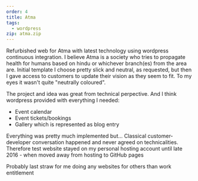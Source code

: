```yaml
---
order: 4
title: Atma
tags:
  - wordpress
zip: atma.zip
---
```


Refurbished web for Atma with latest technology using wordpress continuous integration.
I believe Atma is a society who tries to propagate health for humans based on hindu or whichever branch(es) from the area are.
Initial template I choose pretty slick and neutral, as requested, but then I gave access to customers to update their vision as they seem to fit.
To my eyes it wasn't quite "neutrally coloured".

The project and idea was great from technical perpective. And I think wordpress provided with everything I needed:
- Event calendar
- Event tickets/bookings
- Gallery which is represented as blog entry

Everything was pretty much implemented but... Classical customer-developer conversation happened and never agreed on technicalities.
Therefore test website stayed on my personal hosting account until late 2016 - when moved away from hosting to GitHub pages

Probably last straw for me doing any websites for others than work entitlement
